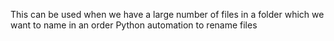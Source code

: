 This can be used when we have a large number of files in a folder which we want to name in an order
Python automation to rename files
